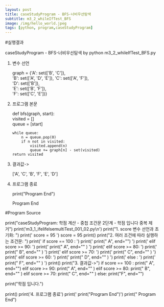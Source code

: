 ```yaml
---
layout: post
title: caseStudyProgram - BFS-너비우선탐색
subtitle: m3_2_whileIfTest_BFS
image: /img/hello_world.jpeg
tags: [python, program,caseStudyProgram]
---
```


#실행결과

caseStudyProgram - BFS-너비우선탐색 by python
m3_2_whileIfTest_BFS.py

1. 변수 선언

    graph = {'A': set(['B', 'C']),      
             'B': set(['A', 'D', 'E']),
             'C': set(['A', 'F']),      
             'D': set(['B']),           
             'E': set(['B', 'F']),      
             'F': set(['C', 'E'])}      

2. 프로그램 본문

   def bfs(graph, start):    
       visited = []          
       queue = [start]       

       while queue:          
           n = queue.pop(0)  
           if n not in visited:  
               visited.append(n)  
               queue += graph[n] - set(visited)  
       return visited  

3. 결과값->

   ['A', 'C', 'B', 'F', 'E', 'D']

4. 프로그램 종료

   print("Program End")

   Program End

#Program Source

print("caseStudyProgram: 학점 계산 - 중첩 조건문 2단계 - 학점 입니다 중복 제거")
print('m3_1_ifelifelsemultiTest_001_02.py\n')
print("1. score 변수 선언과 초기화: ")
print('   score = 95   ')
score = 95
print()
print("2. 여러 조건에 따라 실행하는 조건문: ")
print('   if  score == 100 :               ')
print('       print("   A", end="")    ')
print('   elif score >=  90:               ')
print('       print("   A", end="" )   ')
print('   elif score >= 80:                ')
print('       print("   B", end="" )   ')
print('   elif score >= 70:                ')
print('       print("   C", end="" )   ')
print('   elif score >= 60:                ')
print('       print("   D", end="" )   ')
print('   else :                           ')
print('       print("   F", end="" )   ')
print()
print("3. 결과값->")
if  score == 100 :
    print("   A", end="")
elif score >=  90:
    print("   A", end="" )
elif score >= 80:
    print("   B", end="" )
elif score >= 70:
    print("   C", end="" )
else:
    print("F", end="")

print("학점 입니다.")

print()
print('4. 프로그램 종료')
print('   print("Program End")')
print("   Program End")
